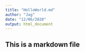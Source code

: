 ```yaml
---
title: "HelloWorld.md"
author: "Jag"
date: "12/06/2020"
output: html_document
---
```


## This is a markdown file
